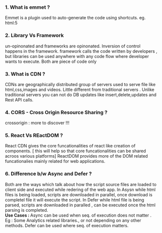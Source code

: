 <h3>1. What is emmet ?</h3>
<p>Emmet is a plugin used to auto-generate the code using shortcuts. eg. html:5</p>

<h3>2. Library Vs Framework</h3>
<p>un-opinonated and frameworks are opinonated.
Inversion of control happens in the framework.
framework calls the code written by developers , but libraries can be used anywhere with any code flow where developer wants to execute.
Both are piece of code only
</p>

<h3>3. What is CDN ?</h3>
<p>CDNs are geographically distributed group of servers used to serve file like html,css,images and videos.
Little different from traditional servers . Unlike traditional servers you can not do DB updates like insert,delete,updates and Rest API calls.
</p>

<h3>4. CORS - Cross Origin Resource Sharing ?</h3>
<p>crossorigin : more to discover !!!</p>

<h3>5. React Vs REactDOM ?</h3>
<p>
React CDN gives the core funcationalities of react like creation of components. [ this will help so that core funcationalities can be shared acroos various platforms]
ReactDOM provides more of the DOM related funcationalies mainly related for web applications. 
</p>

<h3>6. Difference b/w Async and Defer ?</h3>
<p>
Both are the ways which talk about how the script source files are loaded to client side and executed while redering of the web app.
In Asysn while html files is being loaded, scripts are downloaded in parallel, once download is completel file it will execute the script.
In Defer while html file is being parsed, scripts are downloaded in paralled , can be executed once the html parsing is completed.
<br/><b>Use Cases : </b>
Async can be used when seq. of execution does not matter . Eg : Some Analytics related libraries., or not depending on any other methods.
Defer can be used where seq. of execution matters.
</p>
